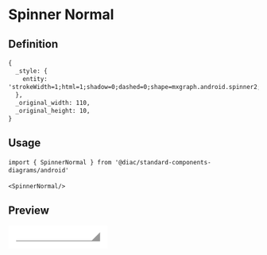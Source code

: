 # Spinner Normal

## Definition

```
{
  _style: { 
    entity: 'strokeWidth=1;html=1;shadow=0;dashed=0;shape=mxgraph.android.spinner2;align=center;fillColor=#999999;strokeColor=#999999;verticalAlign=bottom',
  },
  _original_width: 110,
  _original_height: 10,
}
```

## Usage

```
import { SpinnerNormal } from '@diac/standard-components-diagrams/android'

<SpinnerNormal/>
```

## Preview

<img src="./spinner-normal.png" width="200"/>
